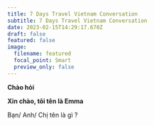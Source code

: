 ```yaml
---
title: 7 Days Travel Vietnam Conversation
subtitle: 7 Days Travel Vietnam Conversation
date: 2023-02-15T14:29:17.670Z
draft: false
featured: false
image:
  filename: featured
  focal_point: Smart
  preview_only: false
---
```

**Chào hỏi**

**Xin chào, tôi tên là Emma**



Bạn/ Anh/ Chị tên là gì ?